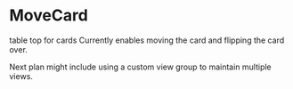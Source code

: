 # MoveCard
table top for cards
Currently enables moving the card and flipping the card over.

Next plan might include using a custom view group to maintain multiple views.
